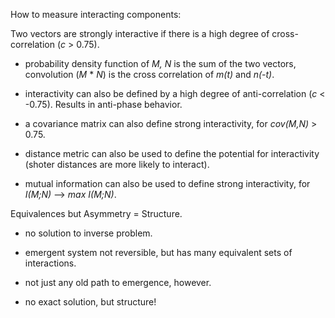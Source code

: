 How to measure interacting components:  

Two vectors are strongly interactive if there is a high degree of cross-correlation (_c_ > 0.75).  

* probability density function of _M, N_ is the sum of the two vectors, convolution (_M_ * _N_) is the cross correlation of _m(t)_ and _n(-t)_.  

* interactivity can also be defined by a high degree of anti-correlation (_c_ < -0.75). Results in anti-phase behavior.   

* a covariance matrix can also define strong interactivity, for _cov(M,N)_ > 0.75.

* distance metric can also be used to define the potential for interactivity (shoter distances are more likely to interact).

* mutual information can also be used to define strong interactivity, for _I(M;N)_ --> _max I(M;N)_.



Equivalences but Asymmetry = Structure.

* no solution to inverse problem.

* emergent system not reversible, but has many equivalent sets of interactions.

* not just any old path to emergence, however.

* no exact solution, but structure!
